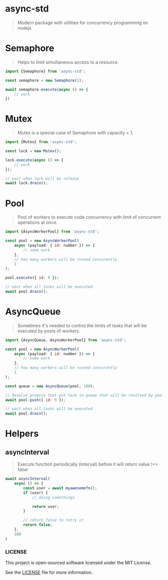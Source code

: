 async-std
=========

> Modern package with utilities for concurrency programming on nodejs 

# Semaphore

> Helps to limit simultaneous access to a resource.

```javascript
import {Semaphore} from 'async-std';

const semaphore = new Semaphore(1);

await semaphore.execute(async () => {
    // work
})
```

# Mutex

> Mutex is a special case of Semaphore with capacity = 1.

```javascript
import {Mutex} from 'async-std';

const lock = new Mutex();

lock.execute(async () => {
    // work
});

// wait when lock will be release
await lock.drain();
```

# Pool

> Pool of workers to execute code concurrency with limit of concurrent operations at once.

```javascript
import {AsyncWorkerPool} from 'async-std';

const pool = new AsyncWorkerPool(
    async (payload: { id: number }) => {
        // some work
    },
    // how many workers will be runned concurently
    1
);

pool.execute({ id: 5 });

// wait when all tasks will be executed
await pool.drain();
```

# AsyncQueue

> Sometimes it's needed to control the limits of tasks that will be executed by pools of workers.

```javascript
import {AsyncQueue, AsyncWorkerPool} from 'async-std';

const pool = new AsyncWorkerPool(
    async (payload: { id: number }) => {
        // some work
    },
    // how many workers will be runned concurently
    1
);

const queue = new AsyncQueue(pool, 100);

// Resolve promise that put task in queue that will be resolved by pool of workers
await pool.push({ id: 5 });

// wait when all tasks will be executed
await pool.drain();
```

# Helpers

## asyncInterval

> Execute function periodically (interval) before it will return value !== false

```javascript
await asyncInterval(
    async () => {
        const user = await myawesomefn();
        if (user) {
            // doing somethings

            return user;
        }

        // return false to retry it
        return false;
    },
    100
)
```

### LICENSE

This project is open-sourced software licensed under the MIT License.

See the [LICENSE](LICENSE) file for more information.
